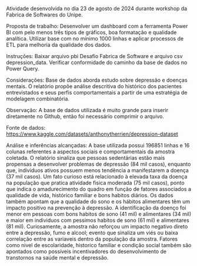 Atividade desenvolvida no dia 23 de agosto de 2024 durante workshop da Fabrica de Softwares do Unipe.

Proposta de trabalho: Desenvolver um dashboard com a ferramenta Power BI com pelo menos três tipos de gráficos, boa formatação e qualidade analítica. Utilizar base com no mínimo 1000 linhas e aplicar processos de ETL para melhoria da qualidade dos dados.

Instruções: Baixar arquivo pbi Desafio Fabrica de Software e arquivo csv depression_data. Verificar conformidade do caminho da base de dados no Power Query.

Considerações: Base de dados aborda estudo sobre depressão e doenças mentais. O relatório propõe análise descritiva do histórico dos pacientes entrevistados e seus perfis comportamentais a partir de uma estratégia de modelagem combinatória. 

Observação: A base de dados utilizada é muito grande para inserir diretamente no Github, então foi necessário comprimir o arquivo.

Fonte de dados: https://www.kaggle.com/datasets/anthonytherrien/depression-dataset

Análise e inferências alcançadas: A base utilizada possui 196851 linhas e 16 colunas referentes a aspectos sociais e comportamentais da amostra coletada. O relatório sinaliza que pessoas sedentárias estão mais propensas a desenvolver problemas de depressão (84 mil casos), enquanto que, individuos ativos possuem menos tendência a manifestarem a doença (37 mil casos). Um fato curioso está relacionado à elevada taxa da doença na população que pratica atividade fisica moderada (75 mil casos), ponto que indica o amadurecimento do quadro em função de fatores associados a qualidade de vida, histórico familiar e bons habitos diários. Os dados também apontam que a qualidade do sono e os hábitos alimentares têm um impacto positivo na prevenção à depressão. A identificação da doenço foi menor em pessoas com bons habitos de sono (41 mil) e alimentares (34 mil) e maior em individuos com pessimos habitos de sono (61 mil) e alimentares (81 mil). Curiosamente, a amostra não reforçou um impacto negativo direto entre a depressão, fumo e alcool; evento que sinaliza um viés ou baixa correlação entre as variaveis dentro da população da amostra. Fatores como nivel de escolaridade, historico familiar e condição social também são apontados como possíveis incentivadores do desenvolvimento de transtornos na saúde mental e depressão.
